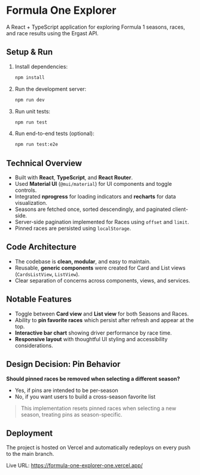 # Formula One Explorer

A React + TypeScript application for exploring Formula 1 seasons, races, and race results using the Ergast API.

## Setup & Run

1. Install dependencies:
   ```bash
   npm install

2. Run the development server:

   ```bash
   npm run dev
   ```

3. Run unit tests:

   ```bash
   npm run test
   ```

4. Run end-to-end tests (optional):

   ```bash
   npm run test:e2e
   ```

## Technical Overview

* Built with **React**, **TypeScript**, and **React Router**.
* Used **Material UI** (`@mui/material`) for UI components and toggle controls.
* Integrated **nprogress** for loading indicators and **recharts** for data visualization.
* Seasons are fetched once, sorted descendingly, and paginated client-side.
* Server-side pagination implemented for Races using `offset` and `limit`.
* Pinned races are persisted using `localStorage`.

## Code Architecture

* The codebase is **clean, modular**, and easy to maintain.
* Reusable, **generic components** were created for Card and List views (`CardsListView`, `ListView`).
* Clear separation of concerns across components, views, and services.

## Notable Features

* Toggle between **Card view** and **List view** for both Seasons and Races.
* Ability to **pin favorite races** which persist after refresh and appear at the top.
* **Interactive bar chart** showing driver performance by race time.
* **Responsive layout** with thoughtful UI styling and accessibility considerations.

## Design Decision: Pin Behavior

**Should pinned races be removed when selecting a different season?**

* Yes, if pins are intended to be per-season
* No, if you want users to build a cross-season favorite list

> This implementation resets pinned races when selecting a new season, treating pins as season-specific.

## Deployment

The project is hosted on Vercel and automatically redeploys on every push to the main branch.

Live URL: https://formula-one-explorer-one.vercel.app/

